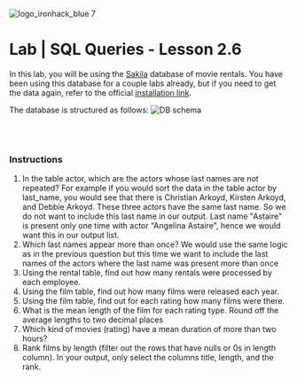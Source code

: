 ![logo_ironhack_blue 7](https://user-images.githubusercontent.com/23629340/40541063-a07a0a8a-601a-11e8-91b5-2f13e4e6b441.png)

# Lab | SQL Queries - Lesson 2.6

In this lab, you will be using the [Sakila](https://dev.mysql.com/doc/sakila/en/) database of movie rentals. You have been using this database for a couple labs already, but if you need to get the data again, refer to the official [installation link](https://dev.mysql.com/doc/sakila/en/sakila-installation.html).

The database is structured as follows:
![DB schema](https://education-team-2020.s3-eu-west-1.amazonaws.com/data-analytics/database-sakila-schema.png)

<br><br>

### Instructions

1. In the table actor, which are the actors whose last names are not repeated? For example if you would sort the data in the table actor by last_name, you would see that there is Christian Arkoyd, Kirsten Arkoyd, and Debbie Arkoyd. These three actors have the same last name. So we do not want to include this last name in our output. Last name "Astaire" is present only one time with actor "Angelina Astaire", hence we would want this in our output list. 
2. Which last names appear more than once? We would use the same logic as in the previous question but this time we want to include the last names of the actors where the last name was present more than once
3. Using the rental table, find out how many rentals were processed by each employee.
4. Using the film table, find out how many films were released each year.
5. Using the film table, find out for each rating how many films were there.
6. What is the mean length of the film for each rating type. Round off the average lengths to two decimal places 
7. Which kind of movies (rating) have a mean duration of more than two hours?
8. Rank films by length (filter out the rows that have nulls or 0s in length column). In your output, only select the columns title, length, and the rank.
